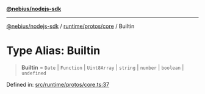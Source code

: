 [**@nebius/nodejs-sdk**](../../../../README.md)

---

[@nebius/nodejs-sdk](../../../../README.md) / [runtime/protos/core](../README.md) / Builtin

# Type Alias: Builtin

> **Builtin** = `Date` \| `Function` \| `Uint8Array` \| `string` \| `number` \| `boolean` \| `undefined`

Defined in: [src/runtime/protos/core.ts:37](https://github.com/nebius/nodejs-sdk/blob/2ec552fb564ad8fdbf78c4eb6e73ce9101501e8a/src/runtime/protos/core.ts#L37)
